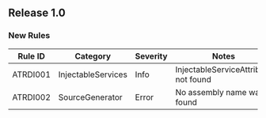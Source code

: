 ## Release 1.0

### New Rules

 Rule ID  | Category           | Severity | Notes                                
----------|--------------------|----------|--------------------------------------
 ATRDI001 | InjectableServices | Info     | InjectableServiceAttribute not found 
 ATRDI002 | SourceGenerator    | Error    | No assembly name was found           